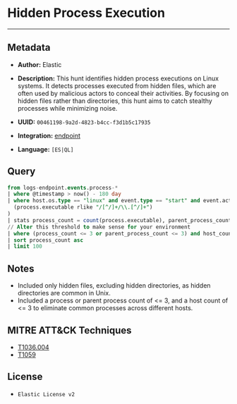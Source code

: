 # Hidden Process Execution

---

## Metadata

- **Author:** Elastic
- **Description:** This hunt identifies hidden process executions on Linux systems. It detects processes executed from hidden files, which are often used by malicious actors to conceal their activities. By focusing on hidden files rather than directories, this hunt aims to catch stealthy processes while minimizing noise.

- **UUID:** `00461198-9a2d-4823-b4cc-f3d1b5c17935`
- **Integration:** [endpoint](https://docs.elastic.co/integrations/endpoint)
- **Language:** `[ES|QL]`

## Query

```sql
from logs-endpoint.events.process-*
| where @timestamp > now() - 180 day
| where host.os.type == "linux" and event.type == "start" and event.action == "exec" and (
  (process.executable rlike "/[^/]+/\\.[^/]+")
)
| stats process_count = count(process.executable), parent_process_count = count(process.parent.executable), host_count = count(host.name) by process.executable, process.parent.executable, host.name, user.id
// Alter this threshold to make sense for your environment
| where (process_count <= 3 or parent_process_count <= 3) and host_count <= 3
| sort process_count asc
| limit 100
```

## Notes

- Included only hidden files, excluding hidden directories, as hidden directories are common in Unix.
- Included a process or parent process count of <= 3, and a host count of <= 3 to eliminate common processes across different hosts.
## MITRE ATT&CK Techniques

- [T1036.004](https://attack.mitre.org/techniques/T1036/004)
- [T1059](https://attack.mitre.org/techniques/T1059)

## License

- `Elastic License v2`

